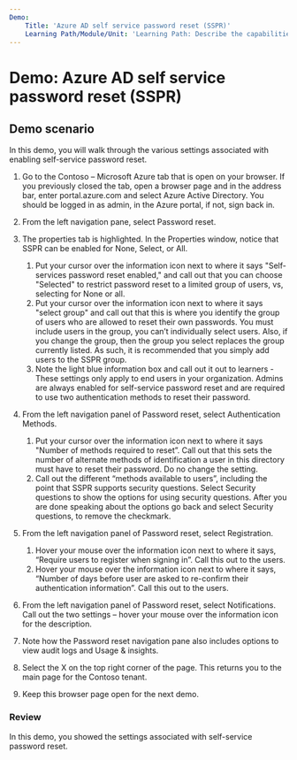 ```yaml
---
Demo:
    Title: 'Azure AD self service password reset (SSPR)'
    Learning Path/Module/Unit: 'Learning Path: Describe the capabilities of Azure Active Directory (Azure AD), part of Microsoft Entra; Module 2: Describe the authentication capabilities of Azure AD; Unit 4: Describe self-service password reset in Azure AD'
---
```


# Demo: Azure AD self service password reset (SSPR)

## Demo scenario

In this demo, you will walk through the various settings associated with enabling self-service password reset.

1. Go to the Contoso – Microsoft Azure tab that is open on your browser. If you previously closed the tab, open a browser page and in the address bar, enter portal.azure.com and select Azure Active Directory. You should be logged in as admin, in the Azure portal, if not, sign back in.

1. From the left navigation pane, select Password reset.

1. The properties tab is highlighted.  In the Properties window, notice that SSPR can be enabled for None, Select, or All.
    1. Put your cursor over the information icon next to where it says "Self-services password reset enabled," and call out that you can choose "Selected" to restrict password reset to a limited group of users, vs, selecting for None or all.
    1. Put your cursor over the information icon next to where it says "select group" and call out that this is where you identify the group of users who are allowed to reset their own passwords.   You must include users in the group, you can’t individually select users.  Also, if you change the group, then the group you select replaces the group currently listed.  As such, it is recommended that you simply add users to the SSPR group.
    1. Note the light blue information box and call out it out to learners - These settings only apply to end users in your organization. Admins are always enabled for self-service password reset and are required to use two authentication methods to reset their password.

1. From the left navigation panel of Password reset, select Authentication Methods.
    1. Put your cursor over the information icon next to where it says "Number of methods required to reset”.  Call out that this sets the number of alternate methods of identification a user in this directory must have to reset their password.   Do no change the setting.
    1. Call out the different “methods available to users”, including the point that SSPR supports security questions. Select Security questions to show the options for using security questions. After you are done speaking about the options go back and select Security questions, to remove the checkmark.

1. From the left navigation panel of Password reset, select Registration.
    1. Hover your mouse over the information icon next to where it says, “Require users to register when signing in”.   Call this out to the users.  
    1. Hover your mouse over the information icon next to where it says, “Number of days before user are asked to re-confirm their authentication information”.   Call this out to the users.  

1. From the left navigation panel of Password reset, select Notifications.  Call out the two settings – hover your mouse over the information icon for the description.

1. Note how the Password reset navigation pane also includes options to view audit logs and Usage & insights.

1. Select the X on the top right corner of the page. This returns you to the main page for the Contoso tenant.

1. Keep this browser page open for the next demo.

### Review

In this demo, you showed the settings associated with self-service password reset.
